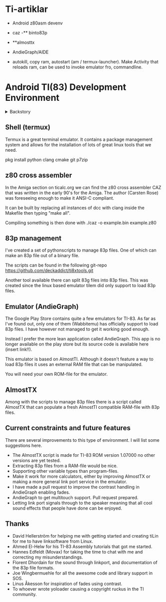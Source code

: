 # Ti-artiklar 
- Android z80asm devenv
- caz
-** binto83p
- **almosttx
- AndieGraph/AIDE

- autokill, copy ram, autostart (am / termux-launcher). Make Activity that reloads ram, can be used to invoke emulator fro, commandline.


# Android TI(83) Development Environment

<details>
<summary>Backstory</summary>

My fascination for the TI calculators started when my brother got a TI-82 when I was 13 years old. The fact that it was possible to have such a small device on which you were still able to do programming on. I really fell for the portability and three years later when I got my TI-83 it didn't take long until I had found ticalc.org, tried all assembly programs, and a couple of months later started learning assembly myself.

This fascination for portability has followed me and I think that the most natural environment to use today is an Android phone. Combine this with a TI-83 project that was never finalized and there is a need to get the environment for TI-83 development running.

This article will list a set of software that can be used as a development environment on Android. Details are for TI-83 but it will generally be the same for most z80 based devices. 
</details>

## Shell (termux)

Termux is a great terminal emulator. It contains a package management system and allows for the installation of lots of great linux tools that we need.

pkg install python clang cmake git p7zip

## z80 cross assembler

In the Amiga section on ticalc.org we can find the z80 cross assembler CAZ that was written in the early 90's for the Amiga. The author (Carsten Rose) was foreseeing enough to make it ANSI-C compliant.

It can be built by replacing all instances of dcc with clang inside the Makefile then typing "make all".

Compiling something is then done with ./caz -o example.bin example.z80

## 83p management

I've created a set of pythonscripts to manage 83p files. One of which can make an 83p file out of a binary file.

The scripts can be found in the following git-repo https://github.com/deckaddict/ti8xtools.git

Another tool available there can split 83g files into 83p files. This was created since the linux based emulator tilem did only support to load 83p files.

## Emulator (AndieGraph)

The Google Play Store contains quite a few emulators for TI-83. As far as I've found out, only one of them (Wabbitemu) has officially support to load 83p files. I have however not managed to get it working good enough.

Instead I prefer the more lean application called AndieGraph. This app is no longer available on the play store but its source code is available here (insert link!!).

This emulator is based on AlmostTI. Although it doesn't feature a way to load 83p files it uses an external RAM file that can be manipulated.

You will need your own ROM-file for the emulator.

## AlmostTX

Among with the scripts to manage 83p files there is a script called AlmostTX that can populate a fresh AlmostTI compatible RAM-file with 83p files.

## Current constraints and future features

There are several improvements to this type of environment. I will list some suggestions here.

- The AlmostTX script is made for TI-83 ROM version 1.07000 no other versions are yet tested.
- Extracting 83p files from a RAM-file would be nice.
- Supporting other variable types than program-files.
- Make it work for more calculators, either by improving AlmostTX or making a more general link port service in the emulator.
- I have made a pull request to improve the contrast handling in AndieGraph enabling fades.
- AndieGraph to get multitouch support. Pull request prepared.
- Letting link port signals through to the speaker meaning that all cool sound effects that people have done can be enjoyed.

## Thanks

- David Hellerström for helping me with getting started and creating tiLin for me to have linksoftware from Linux.
- Ahmed El-Helw for his TI-83 Assembly tutorials that got me started.
- Hannes Edfeldt (Movax) for taking the time to chat with me and correcting my misunderstandings.
- Florent Dhordain for the sound through linkport, and documentation of the 83p file formats.
- Joe Wingbermuehle for all the awesome code and library support in SOS.
- Linus Åkesson for inspiration of fades using contrast.
- To whoever wrote yoloader causing a copyright ruckus in the TI community.
